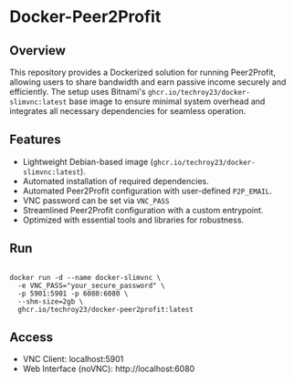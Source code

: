 # Docker-Peer2Profit

## Overview
This repository provides a Dockerized solution for running Peer2Profit, allowing users to share bandwidth and earn passive income securely and efficiently. The setup uses Bitnami's `ghcr.io/techroy23/docker-slimvnc:latest` base image to ensure minimal system overhead and integrates all necessary dependencies for seamless operation.

## Features
- Lightweight Debian-based image (`ghcr.io/techroy23/docker-slimvnc:latest`).
- Automated installation of required dependencies.
- Automated Peer2Profit configuration with user-defined `P2P_EMAIL`.
- VNC password can be set via `VNC_PASS`
- Streamlined Peer2Profit configuration with a custom entrypoint.
- Optimized with essential tools and libraries for robustness.

## Run
```

docker run -d --name docker-slimvnc \
  -e VNC_PASS="your_secure_password" \
  -p 5901:5901 -p 6080:6080 \
  --shm-size=2gb \
  ghcr.io/techroy23/docker-peer2profit:latest

```

## Access
- VNC Client: localhost:5901
- Web Interface (noVNC): http://localhost:6080
